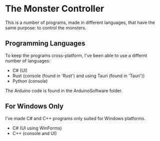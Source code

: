 # The Monster Controller

This is a number of programs, made in different languages, that have the same purpose: to control the monsters.

## Programming Languages

To keep the programs cross-platform, I've been able to use a differnt number of languages:

- C# (UI)
- Rust (console (found in 'Rust') and using Tauri (found in 'Tauri'))
- Python (console)

The Arduino code is found in the ArduinoSoftware folder.

## For Windows Only

I've made C# and C++ programs only suited for Windows platforms.

- C# (UI using WinForms)
- C++ (console and UI)